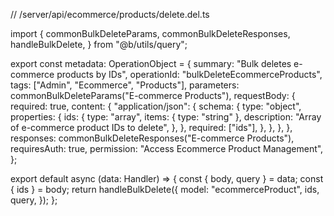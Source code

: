 // /server/api/ecommerce/products/delete.del.ts

import {
  commonBulkDeleteParams,
  commonBulkDeleteResponses,
  handleBulkDelete,
} from "@b/utils/query";

export const metadata: OperationObject = {
  summary: "Bulk deletes e-commerce products by IDs",
  operationId: "bulkDeleteEcommerceProducts",
  tags: ["Admin", "Ecommerce", "Products"],
  parameters: commonBulkDeleteParams("E-commerce Products"),
  requestBody: {
    required: true,
    content: {
      "application/json": {
        schema: {
          type: "object",
          properties: {
            ids: {
              type: "array",
              items: { type: "string" },
              description: "Array of e-commerce product IDs to delete",
            },
          },
          required: ["ids"],
        },
      },
    },
  },
  responses: commonBulkDeleteResponses("E-commerce Products"),
  requiresAuth: true,
  permission: "Access Ecommerce Product Management",
};

export default async (data: Handler) => {
  const { body, query } = data;
  const { ids } = body;
  return handleBulkDelete({
    model: "ecommerceProduct",
    ids,
    query,
  });
};
